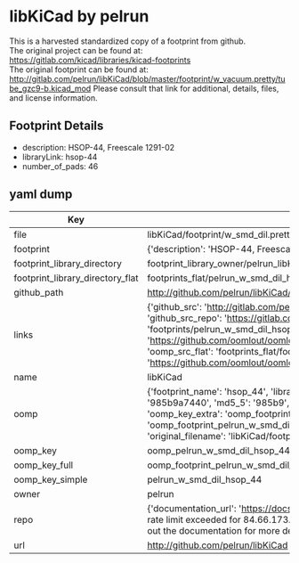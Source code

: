 # libKiCad by pelrun  
This is a harvested standardized copy of a footprint from github.  
The original project can be found at:  
https://gitlab.com/kicad/libraries/kicad-footprints  
The original footprint can be found at:
http://gitlab.com/pelrun/libKiCad/blob/master/footprint/w_vacuum.pretty/tube_gzc9-b.kicad_mod
Please consult that link for additional, details, files, and license information.  
## Footprint Details
* description: HSOP-44, Freescale 1291-02  
* libraryLink: hsop-44  
* number_of_pads: 46  
## yaml dump  
| Key | Value |  
| --- | --- |  
| file | libKiCad/footprint/w_smd_dil.pretty/hsop-44.kicad_mod |  
| footprint | {'description': 'HSOP-44, Freescale 1291-02', 'libraryLink': 'hsop-44', 'number_of_pads': 46} |  
| footprint_library_directory | footprint_library_owner/pelrun_libKiCad |  
| footprint_library_directory_flat | footprints_flat/pelrun_w_smd_dil_hsop_44/working |  
| github_path | http://github.com/pelrun/libKiCad/blob/master/footprint/w_smd_dil.pretty/hsop-44.kicad_mod |  
| links | {'github_src': 'http://gitlab.com/pelrun/libKiCad/blob/master/footprint/w_vacuum.pretty/tube_gzc9-b.kicad_mod', 'github_src_repo': 'https://gitlab.com/kicad/libraries/kicad-footprints', 'oomp_bot': 'footprints/pelrun_w_smd_dil_hsop_44/working', 'oomp_bot_github': 'https://github.com/oomlout/oomlout_oomp_footprint_bot/tree/main/footprints/pelrun_w_smd_dil_hsop_44/working', 'oomp_src_flat': 'footprints_flat/footprints_flat/pelrun_w_smd_dil_hsop_44/working', 'oomp_src_flat_github': 'https://github.com/oomlout/oomlout_oomp_footprint_src/tree/main/footprints_flat/pelrun_w_smd_dil_hsop_44/working'} |  
| name | libKiCad |  
| oomp | {'footprint_name': 'hsop_44', 'library_name': 'w_smd_dil', 'md5': '985b9a74400a4a7f214d8a66cb8a7838', 'md5_10': '985b9a7440', 'md5_5': '985b9', 'md5_6': '985b9a', 'oomp_key': 'oomp_pelrun_w_smd_dil_hsop_44', 'oomp_key_extra': 'oomp_footprint_pelrun_w_smd_dil_hsop_44', 'oomp_key_full': 'oomp_footprint_pelrun_w_smd_dil_hsop_44_985b9a', 'oomp_key_simple': 'pelrun_w_smd_dil_hsop_44', 'original_filename': 'libKiCad/footprint/w_smd_dil.pretty/hsop-44.kicad_mod', 'owner_name': 'pelrun'} |  
| oomp_key | oomp_pelrun_w_smd_dil_hsop_44 |  
| oomp_key_full | oomp_footprint_pelrun_w_smd_dil_hsop_44 |  
| oomp_key_simple | pelrun_w_smd_dil_hsop_44 |  
| owner | pelrun |  
| repo | {'documentation_url': 'https://docs.github.com/rest/overview/resources-in-the-rest-api#rate-limiting', 'message': "API rate limit exceeded for 84.66.173.59. (But here's the good news: Authenticated requests get a higher rate limit. Check out the documentation for more details.)"} |  
| url | http://github.com/pelrun/libKiCad |  

